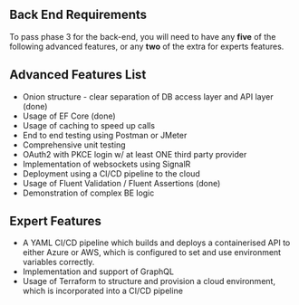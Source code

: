 ## Back End Requirements

To pass phase 3 for the back-end, you will need to have any __five__ of the following advanced features, or any __two__ of the extra for experts features.

## Advanced Features List

* Onion structure - clear separation of DB access layer and API layer (done)
* Usage of EF Core (done)
* Usage of caching to speed up calls
* End to end testing using Postman or JMeter
* Comprehensive unit testing
* OAuth2 with PKCE login w/ at least ONE third party provider
* Implementation of websockets using SignalR
* Deployment using a CI/CD pipeline to the cloud
* Usage of Fluent Validation / Fluent Assertions (done)
* Demonstration of complex BE logic

## Expert Features

* A YAML CI/CD pipeline which builds and deploys a containerised API to either Azure or AWS, which is configured to set and use environment variables correctly.
* Implementation and support of GraphQL
* Usage of Terraform to structure and provision a cloud environment, which is incorporated into a CI/CD pipeline
